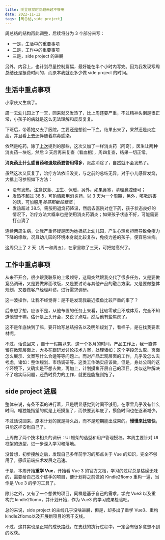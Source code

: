 ```yaml
---
title: 明显感觉时间越来越不够用
date: 2022-11-12
tags: [周总结,side project]
---
```


周总结的结构再此调整，后续将分为 3 个部分来写：
- 一是，生活中的重要事项
- 二是，工作中的重要事项
- 三是，side project 的进展

另外，内容上，也计划尽量控制篇幅，最好能在半个小时内写完。因为我发现写周总结还是挺费时间的，而原本我就没多少做 side project 的时间。

## 生活中重点事项
小家伙又生病了。

周一去幼儿园上了一天，回来就又发热了，比上周还要严重，不过精神头倒是很正常，小孩子的病就是这么无法理解和反反复复。

下班后，带着她又去了医院，主要还是想验一下血，结果出来了，果然还是炎症高，并且看上去还伴随着病毒感染。

依然是吃药，除了[上次](/2022/11/07/week-summary.html)提到的那些，这次又加了一样消炎药（阿奇），医生让两种消炎药一块吃，然后 3 天后再来复查（看血相），周四复查，结果一切正常。

**消炎药比什么感冒药和退烧药要管用得多**，炎症消除了，自然就不会发热了。

虽然这次又反复了，治疗方法依旧没变，与之前的总结无异，对于小儿感冒发烧，大抵上可参照如下方法：
- 没有发热，注意饮食、卫生、保暖，另外，如果鼻塞，清理鼻腔便可；
- 发热不超过 38.5，可酌情服用消炎药，以 3 天为一个周期，另外，咳嗽厉害的话，可加服用*美芬那敏铵糖浆*；
- 发热超过 38.5，需服用退烧药降温，然后去医院对症下药，孩子状态良好的情况下，治疗方法大概率也是使用消炎药消炎；如果孩子状态不好，可能需要打点滴了

连续两周生病，让我严重怀疑是因为她抵抗上幼儿园，产生心理负担而导致免疫力下降的缘故，况且幼儿园的环境本身就比较复杂，免疫力差的孩子，便容易生病。

这周只上了 2 天（周一和周五），在家里歇了三天，可把她高兴了。

## 工作中重点事项
从来不开会，很少跟我联系的上级领导，这周突然跟我交代了很多任务，又是要做竞品调研，又是要做界面改版，又是要讨论与其他产品的融合方案，又是要做整体规划，又要做客户经理拜访，进行需求调研。

这一波操作，让我不经觉得：是不是发现我最近摸鱼比较严重的事了？

后来想了想，应该不是，从他布置的任务上来看，比较零散且不成体系，完全不知道他想干嘛。估计是上头开会，又说了点啥，然后他有些焦虑了。

这不是年底快到了嘛，要开始写总结报告以及明年规划了，看样子，是在找我要素材呢。

不过，话说回来 ，自十一假期以来，这一个多月的时间，产品工作上，我一直停留在微观层面上，大多在跟研发讨论技术方案，处理诸如：这个字段怎么取、页面怎么展示、文案写什么合适等等问题上。而对产品宏观层面的工作，几乎没怎么去考虑，诸如：整体规划、市场调研等。这类工作确实应该做，但是，身处公司的这个环境下，又确实是不想去做，再加上，计划摸鱼开展自己的项目，类似这种解决不了啥实际问题，还费时费力的工作，就更是能拖则拖了。

## side project 进展
整体来说，有条不紊的进行着，只是明显感觉到时间不够用，在家里几乎没有什么时间，唯独能指望的就是上班摸鱼了，而快要到年底了，摸鱼时间也在逐渐减少。

不过话说回来，原本计划的就是持久战，而不是短期能出成果的。**慢慢来比较快**，只能这样安慰自己了。

上周做了两个技术相关的调研：UI 框架的选型和用户管理授权。本周主要针对 UI 框架的选型，进一步深入学习和落地。

没曾想，初步接触之后，发现自己多年前学习的那点关于 Vue 的知识，完全不够用了，感叹前端技术发展之迅速。

于是，本周开始**重学 Vue**，开始看 Vue 3 的官方文档，学习的过程总是枯燥无味的，需要给自己找个练手的项目，便计划将之前做的 Kindle2flomo 重构一遍，当作是 Vue 3 的学习工具了。

除此之外，又有了一个想做的项目，同样是基于自己的需求，学完 Vue3 以及重构完 kindle2flomo，并计划开始，作为 Vue3 的学习成果检验吧。

总的来说，side project 的主线几乎没啥进展，但是，却多出了重学 Vue3、重构 kindle2flomo以及开展新项目的若干支线。

不过，这其实也是正常的成长路线，在支线的执行过程中，一定会有很多意想不到的收获。 